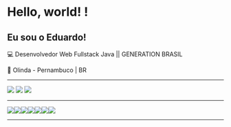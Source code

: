 # Hello, world! !

 

## Eu sou o Eduardo!

:computer: Desenvolvedor Web Fullstack Java || GENERATION BRASIL

:house_with_garden: Olinda - Pernambuco | BR


<div> 
  <hr>
  <a href="https://instagram.com/educastro9" target="_blank"><img src="https://img.shields.io/badge/-Instagram-%23E4405F?style=for-the-badge&logo=instagram&logoColor=white" target="_blank"></a> 
 <a href = "mailto:educastro._@hotmail.com"><img src="https://img.shields.io/badge/Microsoft_Outlook-0078D4?style=for-the-badge&logo=microsoft-outlook&logoColor=white" target="_blank"></a>
 <a href="https://www.linkedin.com/in/eduardo-castro-4b6ba1165/" target="_blank"><img src="https://img.shields.io/badge/-LinkedIn-%230077B5?style=for-the-badge&logo=linkedin&logoColor=white" target="_blank"></a> 
 <hr>
 
 <img src="https://img.shields.io/badge/Java-ED8B00?style=for-the-badge&logo=java&logoColor=white"></img><img src="https://img.shields.io/badge/Spring_Boot-F2F4F9?style=for-the-badge&logo=spring-boot"></img><img src="https://img.shields.io/badge/MySQL-005C84?style=for-the-badge&logo=mysql&logoColor=white"></img><img src="https://img.shields.io/badge/HTML5-E34F26?style=for-the-badge&logo=html5&logoColor=white"></img><img src="https://img.shields.io/badge/CSS3-1572B6?style=for-the-badge&logo=css3&logoColor=white"></img><img src="https://img.shields.io/badge/Bootstrap-563D7C?style=for-the-badge&logo=bootstrap&logoColor=white"></img><img src="https://img.shields.io/badge/Angular-DD0031?style=for-the-badge&logo=angular&logoColor=white"></img>
 <hr>
 

